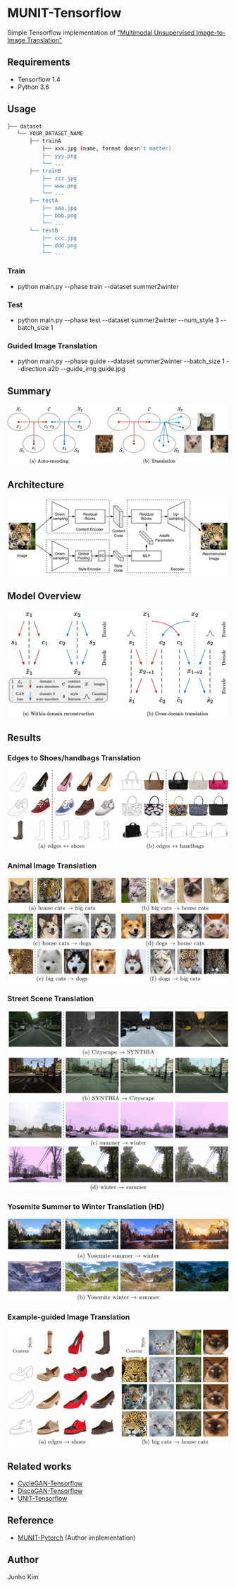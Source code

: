 # MUNIT-Tensorflow
Simple Tensorflow implementation of ["Multimodal Unsupervised Image-to-Image Translation"](https://arxiv.org/abs/1804.04732)

## Requirements
* Tensorflow 1.4
* Python 3.6

## Usage
```bash
├── dataset
   └── YOUR_DATASET_NAME
       ├── trainA
           ├── xxx.jpg (name, format doesn't matter)
           ├── yyy.png
           └── ...
       ├── trainB
           ├── zzz.jpg
           ├── www.png
           └── ...
       ├── testA
           ├── aaa.jpg 
           ├── bbb.png
           └── ...
       └── testB
           ├── ccc.jpg 
           ├── ddd.png
           └── ...
```
### Train
* python main.py --phase train --dataset summer2winter

### Test
* python main.py --phase test --dataset summer2winter --num_style 3 --batch_size 1

### Guided Image Translation
* python main.py --phase guide --dataset summer2winter --batch_size 1 --direction a2b --guide_img guide.jpg

## Summary
![illustration](./assests/method_illustration.png)

## Architecture 
![architecture](./assests/architecture.png)

## Model Overview
![model_overview](./assests/model_overview.png)

## Results
### Edges to Shoes/handbags Translation
![edges2shoes_handbags](./assests/edges2shoes_handbags.jpg)

### Animal Image Translation
![animal](./assests/animal.jpg)

### Street Scene Translation
![street](./assests/street.jpg)

### Yosemite Summer to Winter Translation (HD)
![summer2winter_yosemite](./assests/summer2winter_yosemite.jpg)

### Example-guided Image Translation
![guide](./assests/guide.jpg)

## Related works
* [CycleGAN-Tensorflow](https://github.com/taki0112/CycleGAN-Tensorflow)
* [DiscoGAN-Tensorflow](https://github.com/taki0112/DiscoGAN-Tensorflow)
* [UNIT-Tensorflow](https://github.com/taki0112/UNIT-Tensorflow)

## Reference
* [MUNIT-Pytorch](https://github.com/NVlabs/MUNIT) (Author implementation)

## Author
Junho Kim

